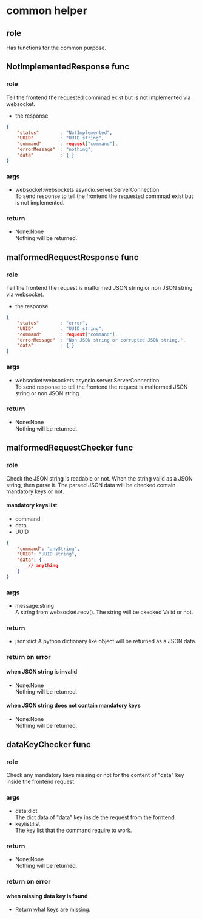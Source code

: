 # common helper
## role 
 Has functions for the common purpose. 

## NotImplementedResponse func 
### role
 Tell the frontend the requested commnad exist but is not implemented via websocket.
- the response
```json
{
    "status"        : "NotImplemented",
    "UUID"          : "UUID string",
    "command"       : request["command"],
    "errorMessage"  : "nothing",
    "data"          : { }
}
```

### args
- websocket:websockets.asyncio.server.ServerConnection   
 To send response to tell the frontend the requested commnad exist but is not implemented.

### return 
- None:None  
 Nothing will be returned.



## malformedRequestResponse func
### role
 Tell the frontend the request is malformed JSON string or non JSON string via websocket.
- the response
```json
{
    "status"        : "error",
    "UUID"          : "UUID string",
    "command"       : request["command"],
    "errorMessage"  : "Non JSON string or corrupted JSON string.",
    "data"          : { }
}
```

### args
- websocket:websockets.asyncio.server.ServerConnection    
 To send response to tell the frontend the request is malformed JSON string or non JSON string.

### return 
- None:None  
 Nothing will be returned.



## malformedRequestChecker func
### role
 Check the JSON string is readable or not. When the string valid as a JSON string, then parse it. The parsed JSON data will be checked contain mandatory keys or not.  

#### mandatory keys list
- command
- data
- UUID
```json
{
    "command": "anyString",
    "UUID": "UUID string",
    "data": {
        // anything 
    }
}
```

### args
- message:string  
 A string from websocket.recv(). The string will be ckecked Valid or not.

### return
- json:dict
 A python dictionary like object will be returned as a JSON data.

### return on error
#### when JSON string is invalid
- None:None  
 Nothing will be returned.

#### when JSON string does not contain mandatory keys
- None:None  
 Nothing will be returned.






## dataKeyChecker func
### role
 Check any mandatory keys missing or not for the content of "data" key inside the frontend request.

### args
- data:dict  
 The dict data of "data" key inside the request from the forntend.
- keylist:list  
 The key list that the command require to work.

### return
- None:None  
 Nothing will be returned.

### return on error
#### when missing data key is found
- ["missing","keys","list"]:list  
 Return what keys are missing.


